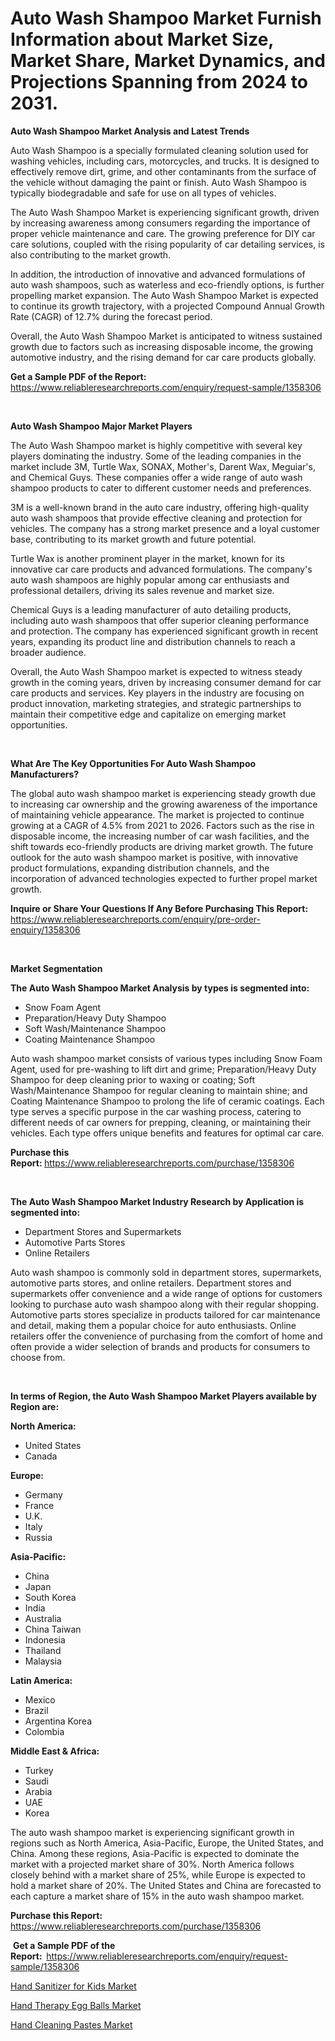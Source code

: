 <p><h1>Auto Wash Shampoo Market Furnish Information about Market Size, Market Share, Market Dynamics, and Projections Spanning from 2024 to 2031.</h1></p><p><strong>Auto Wash Shampoo Market Analysis and Latest Trends</strong></p>
<p><p>Auto Wash Shampoo is a specially formulated cleaning solution used for washing vehicles, including cars, motorcycles, and trucks. It is designed to effectively remove dirt, grime, and other contaminants from the surface of the vehicle without damaging the paint or finish. Auto Wash Shampoo is typically biodegradable and safe for use on all types of vehicles.</p><p>The Auto Wash Shampoo Market is experiencing significant growth, driven by increasing awareness among consumers regarding the importance of proper vehicle maintenance and care. The growing preference for DIY car care solutions, coupled with the rising popularity of car detailing services, is also contributing to the market growth.</p><p>In addition, the introduction of innovative and advanced formulations of auto wash shampoos, such as waterless and eco-friendly options, is further propelling market expansion. The Auto Wash Shampoo Market is expected to continue its growth trajectory, with a projected Compound Annual Growth Rate (CAGR) of 12.7% during the forecast period.</p><p>Overall, the Auto Wash Shampoo Market is anticipated to witness sustained growth due to factors such as increasing disposable income, the growing automotive industry, and the rising demand for car care products globally.</p></p>
<p><strong>Get a Sample PDF of the Report:&nbsp;</strong> <a href="https://www.reliableresearchreports.com/enquiry/request-sample/1358306">https://www.reliableresearchreports.com/enquiry/request-sample/1358306</a></p>
<p>&nbsp;</p>
<p><strong>Auto Wash Shampoo Major Market Players</strong></p>
<p><p>The Auto Wash Shampoo market is highly competitive with several key players dominating the industry. Some of the leading companies in the market include 3M, Turtle Wax, SONAX, Mother's, Darent Wax, Meguiar's, and Chemical Guys. These companies offer a wide range of auto wash shampoo products to cater to different customer needs and preferences.</p><p>3M is a well-known brand in the auto care industry, offering high-quality auto wash shampoos that provide effective cleaning and protection for vehicles. The company has a strong market presence and a loyal customer base, contributing to its market growth and future potential.</p><p>Turtle Wax is another prominent player in the market, known for its innovative car care products and advanced formulations. The company's auto wash shampoos are highly popular among car enthusiasts and professional detailers, driving its sales revenue and market size.</p><p>Chemical Guys is a leading manufacturer of auto detailing products, including auto wash shampoos that offer superior cleaning performance and protection. The company has experienced significant growth in recent years, expanding its product line and distribution channels to reach a broader audience.</p><p>Overall, the Auto Wash Shampoo market is expected to witness steady growth in the coming years, driven by increasing consumer demand for car care products and services. Key players in the industry are focusing on product innovation, marketing strategies, and strategic partnerships to maintain their competitive edge and capitalize on emerging market opportunities.</p></p>
<p>&nbsp;</p>
<p><strong>What Are The Key Opportunities For Auto Wash Shampoo Manufacturers?</strong></p>
<p><p>The global auto wash shampoo market is experiencing steady growth due to increasing car ownership and the growing awareness of the importance of maintaining vehicle appearance. The market is projected to continue growing at a CAGR of 4.5% from 2021 to 2026. Factors such as the rise in disposable income, the increasing number of car wash facilities, and the shift towards eco-friendly products are driving market growth. The future outlook for the auto wash shampoo market is positive, with innovative product formulations, expanding distribution channels, and the incorporation of advanced technologies expected to further propel market growth.</p></p>
<p><strong>Inquire or Share Your Questions If Any Before Purchasing This Report:</strong> <a href="https://www.reliableresearchreports.com/enquiry/pre-order-enquiry/1358306">https://www.reliableresearchreports.com/enquiry/pre-order-enquiry/1358306</a></p>
<p>&nbsp;</p>
<p><strong>Market Segmentation</strong></p>
<p><strong>The Auto Wash Shampoo Market Analysis by types is segmented into:</strong></p>
<p><ul><li>Snow Foam Agent</li><li>Preparation/Heavy Duty Shampoo</li><li>Soft Wash/Maintenance Shampoo</li><li>Coating Maintenance Shampoo</li></ul></p>
<p><p>Auto wash shampoo market consists of various types including Snow Foam Agent, used for pre-washing to lift dirt and grime; Preparation/Heavy Duty Shampoo for deep cleaning prior to waxing or coating; Soft Wash/Maintenance Shampoo for regular cleaning to maintain shine; and Coating Maintenance Shampoo to prolong the life of ceramic coatings. Each type serves a specific purpose in the car washing process, catering to different needs of car owners for prepping, cleaning, or maintaining their vehicles. Each type offers unique benefits and features for optimal car care.</p></p>
<p><strong>Purchase this Report:&nbsp;</strong><a href="https://www.reliableresearchreports.com/purchase/1358306">https://www.reliableresearchreports.com/purchase/1358306</a></p>
<p>&nbsp;</p>
<p><strong>The Auto Wash Shampoo Market Industry Research by Application is segmented into:</strong></p>
<p><ul><li>Department Stores and Supermarkets</li><li>Automotive Parts Stores</li><li>Online Retailers</li></ul></p>
<p><p>Auto wash shampoo is commonly sold in department stores, supermarkets, automotive parts stores, and online retailers. Department stores and supermarkets offer convenience and a wide range of options for customers looking to purchase auto wash shampoo along with their regular shopping. Automotive parts stores specialize in products tailored for car maintenance and detail, making them a popular choice for auto enthusiasts. Online retailers offer the convenience of purchasing from the comfort of home and often provide a wider selection of brands and products for consumers to choose from.</p></p>
<p>&nbsp;</p>
<p><strong>In terms of Region, the Auto Wash Shampoo Market Players available by Region are:</strong></p>
<p>
    <p> <strong> North America: </strong>
        <ul>
            <li>United States</li>
            <li>Canada</li>
        </ul>
        </p> 
    <p> <strong> Europe: </strong>
        <ul>
            <li>Germany</li>
            <li>France</li>
            <li>U.K.</li>
            <li>Italy</li>
            <li>Russia</li>
        </ul>
        </p> 
    <p> <strong> Asia-Pacific: </strong>
        <ul>
            <li>China</li>
            <li>Japan</li>
            <li>South Korea</li>
            <li>India</li>
            <li>Australia</li>
            <li>China Taiwan</li>
            <li>Indonesia</li>
            <li>Thailand</li>
            <li>Malaysia</li>
        </ul>
        </p> 
    <p> <strong> Latin America: </strong>
        <ul>
            <li>Mexico</li>
            <li>Brazil</li>
            <li>Argentina Korea</li>
            <li>Colombia</li>
        </ul>
        </p> 
    <p> <strong> Middle East & Africa: </strong>
        <ul>
            <li>Turkey</li>
            <li>Saudi</li>
            <li>Arabia</li>
            <li>UAE</li>
            <li>Korea</li>
        </ul>
    </p>
    </p>
<p><p>The auto wash shampoo market is experiencing significant growth in regions such as North America, Asia-Pacific, Europe, the United States, and China. Among these regions, Asia-Pacific is expected to dominate the market with a projected market share of 30%. North America follows closely behind with a market share of 25%, while Europe is expected to hold a market share of 20%. The United States and China are forecasted to each capture a market share of 15% in the auto wash shampoo market.</p></p>
<p><strong>Purchase this Report: </strong><a href="https://www.reliableresearchreports.com/purchase/1358306">https://www.reliableresearchreports.com/purchase/1358306</a></p>
<p>&nbsp;<strong>Get a Sample PDF of the Report:&nbsp;&nbsp;</strong><a href="https://www.reliableresearchreports.com/enquiry/request-sample/1358306">https://www.reliableresearchreports.com/enquiry/request-sample/1358306</a></p>
<p><strong></strong></p>
<p><p><a href="https://view.publitas.com/reportprime-1/hand-sanitizer-for-kids-market-challenges-opportunities-and-growth-drivers-and-major-market-players-forecasted-for-period-from-2023-2030/">Hand Sanitizer for Kids Market</a></p><p><a href="https://view.publitas.com/reportprime-1/hand-therapy-egg-balls-market-size-2023-2030-global-industrial-analysis-key-geographical-regions-market-share-top-key-players-product-types-and-forecast-research-report/">Hand Therapy Egg Balls Market</a></p><p><a href="https://view.publitas.com/reportprime-1/decoding-the-hand-cleaning-pastes-market-a-deep-dive-into-the-latest-market-trends-market-segmentation-and-competitive-analysis/">Hand Cleaning Pastes Market</a></p></p>
